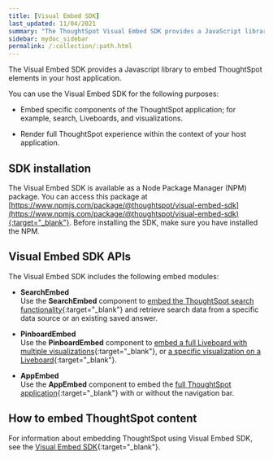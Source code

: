 ```yaml
---
title: [Visual Embed SDK]
last_updated: 11/04/2021
summary: "The ThoughtSpot Visual Embed SDK provides a JavaScript library for embedding ThoughtSpot search, visualizations, Liveboards, and the full application experience in an application, product, or web portal."
sidebar: mydoc_sidebar
permalink: /:collection/:path.html
---
```

The Visual Embed SDK provides a Javascript library to embed ThoughtSpot elements in your host application.

You can use the Visual Embed SDK for the following purposes:

-   Embed specific components of the ThoughtSpot application; for example, search, Liveboards, and visualizations.

-   Render full ThoughtSpot experience within the context of your host application.

## SDK installation

The Visual Embed SDK is available as a Node Package Manager (NPM) package. You can access this package at [https://www.npmjs.com/package/@thoughtspot/visual-embed-sdk](https://www.npmjs.com/package/@thoughtspot/visual-embed-sdk){:target="_blank"}. Before installing the SDK, make sure you have installed the NPM.

## Visual Embed SDK APIs

The Visual Embed SDK includes the following embed modules:

- **SearchEmbed**                                                                                                 
  Use the **SearchEmbed** component to [embed the ThoughtSpot search functionality](https://developers.thoughtspot.com/docs/?pageid=search-embed){:target="_blank"} and retrieve search data from a specific data source or an existing saved answer.

- **PinboardEmbed**                                                                                                               
  Use the **PinboardEmbed** component to [embed a full Liveboard with multiple visualizations](https://developers.thoughtspot.com/docs/?pageid=embed-pinboard){:target="_blank"}, or [a specific visualization on a Liveboard](https://developers.thoughtspot.com/docs/?pageid=embed-a-viz){:target="_blank"}.  

- **AppEmbed**                                                                                                               
  Use the **AppEmbed** component to embed the [full ThoughtSpot application](https://developers.thoughtspot.com/docs/?pageid=full-embed){:target="_blank"} with or without the navigation bar.


## How to embed ThoughtSpot content

For information about embedding ThoughtSpot using Visual Embed SDK, see the [Visual Embed SDK](https://developers.thoughtspot.com/docs/?pageid=visual-embed-sdk){:target="_blank"}.
